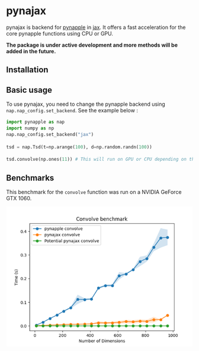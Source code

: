 # pynajax

pynajax is backend for [pynapple](https://github.com/pynapple-org/pynapple) in [jax](https://github.com/google/jax). It offers a fast acceleration for the core pynapple functions using CPU or GPU. 

__The package is under active development and more methods will be added in the future.__


## Installation



## Basic usage

To use pynajax, you need to change the pynapple backend using `nap.nap_config.set_backend`. See the example below : 

```python
import pynapple as nap
import numpy as np
nap.nap_config.set_backend("jax")

tsd = nap.Tsd(t=np.arange(100), d=np.random.randn(100))

tsd.convolve(np.ones(11)) # This will run on GPU or CPU depending on the jax installation
```

## Benchmarks

This benchmark for the `convolve` function was run on a NVIDIA GeForce GTX 1060.

![benchmark_convolve](./benchmarks/convolve_benchmark.png)
